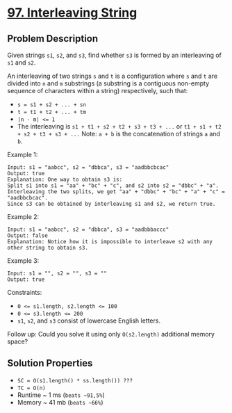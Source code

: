 # [97. Interleaving String](https://leetcode.com/problems/interleaving-string/description/)

## Problem Description

Given strings `s1`, `s2`, and `s3`, find whether `s3` is formed by an interleaving of `s1` and `s2`.

An interleaving of two strings `s` and `t` is a configuration where `s` and `t` are divided into `n` and `m`
substrings (a substring is a contiguous non-empty sequence of characters within a string) respectively, such that:

* `s = s1 + s2 + ... + sn`
* `t = t1 + t2 + ... + tm`
* `|n - m| <= 1`
* The interleaving is `s1 + t1 + s2 + t2 + s3 + t3 + ...` or `t1 + s1 + t2 + s2 + t3 + s3 + ...`
Note: `a + b` is the concatenation of strings `a` and `b`.



Example 1:
```
Input: s1 = "aabcc", s2 = "dbbca", s3 = "aadbbcbcac"
Output: true
Explanation: One way to obtain s3 is:
Split s1 into s1 = "aa" + "bc" + "c", and s2 into s2 = "dbbc" + "a".
Interleaving the two splits, we get "aa" + "dbbc" + "bc" + "a" + "c" = "aadbbcbcac".
Since s3 can be obtained by interleaving s1 and s2, we return true.
```
Example 2:
```
Input: s1 = "aabcc", s2 = "dbbca", s3 = "aadbbbaccc"
Output: false
Explanation: Notice how it is impossible to interleave s2 with any other string to obtain s3.
```
Example 3:
```
Input: s1 = "", s2 = "", s3 = ""
Output: true
```

Constraints:

* `0 <= s1.length, s2.length <= 100`
* `0 <= s3.length <= 200`
* `s1`, `s2`, and `s3` consist of lowercase English letters.


Follow up: Could you solve it using only `O(s2.length)` additional memory space?

## Solution Properties

* `SC = O(s1.length() * ss.length()) ???`
* `TC = O(n)`
* Runtime ~ 1 ms (`beats ~91,5%`)
* Memory ~ 41 mb (`beats ~66%`)